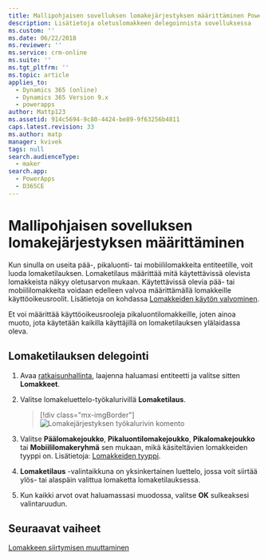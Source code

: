 ```yaml
---
title: Mallipohjaisen sovelluksen lomakejärjestyksen määrittäminen PowerAppsissa | MicrosoftDocs
description: Lisätietoja oletuslomakkeen delegoinnista sovelluksessa
ms.custom: ''
ms.date: 06/22/2018
ms.reviewer: ''
ms.service: crm-online
ms.suite: ''
ms.tgt_pltfrm: ''
ms.topic: article
applies_to:
  - Dynamics 365 (online)
  - Dynamics 365 Version 9.x
  - powerapps
author: Mattp123
ms.assetid: 914c5694-9c80-4424-be89-9f63256b4811
caps.latest.revision: 33
ms.author: matp
manager: kvivek
tags: null
search.audienceType:
  - maker
search.app:
  - PowerApps
  - D365CE
---
```

# <a name="assign-model-driven-app-form-order"></a>Mallipohjaisen sovelluksen lomakejärjestyksen määrittäminen

 Kun sinulla on useita pää-, pikaluonti- tai mobiililomakkeita entiteetille, voit luoda lomaketilauksen. Lomaketilaus määrittää mitä käytettävissä olevista lomakkeista näkyy oletusarvon mukaan. Käytettävissä olevia pää- tai mobiililomakkeita voidaan edelleen valvoa määrittämällä lomakkeille käyttöoikeusroolit. Lisätietoja on kohdassa [Lomakkeiden käytön valvominen](control-access-forms.md).  
  
 Et voi määrittää käyttöoikeusrooleja pikaluontilomakkeille, joten ainoa muoto, jota käytetään kaikilla käyttäjillä on lomaketilauksen ylälaidassa oleva.  
  
## <a name="to-assign-a-form-order"></a>Lomaketilauksen delegointi  
  
1.  Avaa [ratkaisunhallinta](advanced-navigation.md#solution-explorer), laajenna haluamasi entiteetti ja valitse sitten **Lomakkeet**.  
  
2.  Valitse lomakeluettelo-työkalurivillä **Lomaketilaus**.  

     > [!div class="mx-imgBorder"] 
     > ![Lomakejärjestyksen työkalurivin komento](media/form-order.png)
  
3.  Valitse **Päälomakejoukko**, **Pikaluontilomakejoukko**, **Pikalomakejoukko** tai **Mobiililomakeryhmä** sen mukaan, mikä käsiteltävien lomakkeiden tyyppi on. Lisätietoja: [Lomakkeiden tyyppi](types-forms.md). 
  
4.  **Lomaketilaus** -valintaikkuna on yksinkertainen luettelo, jossa voit siirtää ylös- tai alaspäin valittua lomaketta lomaketilauksessa.  
  
5.  Kun kaikki arvot ovat haluamassasi muodossa, valitse **OK** sulkeaksesi valintaruudun.  

## <a name="next-steps"></a>Seuraavat vaiheet

[Lomakkeen siirtymisen muuttaminen](use-the-form-editor-legacy.md)
